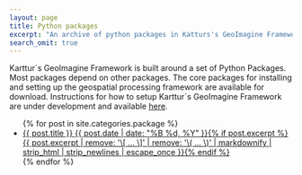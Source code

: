 ```yaml
---
layout: page
title: Python packages
excerpt: "An archive of python packages in Katturs's GeoImagine Framework"
search_omit: true
---
```


Karttur´s GeoImagine Framework is built around a set of Python Packages. Most packages depend on other packages. The core packages for installing and setting up the geospatial processing framework are available for download. Instructions for how to setup Karttur´s GeoImagine Framework are under development and available [here](../../../blog/blog-import-project-eclipse/). 

<ul class="post-list">
{% for post in site.categories.package %}
  <li><article><a href="{{ site.url }}/package/{{ post.packageurl }}">{{ post.title }} <span class="entry-date"><time datetime="{{ post.date | date_to_xmlschema }}">{{ post.date | date: "%B %d, %Y" }}</time></span>{% if post.excerpt %} <span class="excerpt">{{ post.excerpt | remove: '\[ ... \]' | remove: '\( ... \)' | markdownify | strip_html | strip_newlines | escape_once }}</span>{% endif %}</a></article></li>
{% endfor %}
</ul>
